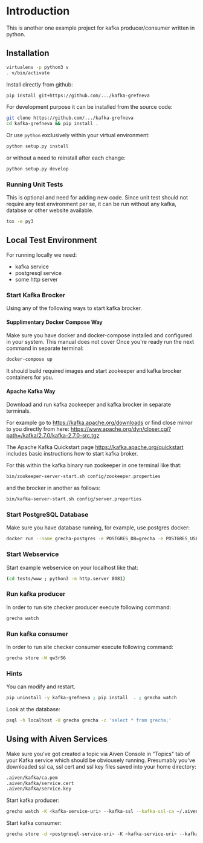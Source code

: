 # Introduction

This is another one example project for kafka producer/consumer written in python.


## Installation


```bash
virtualenv -p python3 v
. v/bin/activate
```

Install directly from github:

```bash
pip install git+https://github.com/.../kafka-grefneva
```

For development purpose it can be installed from the source code:

```bash
git clone https://github.com/.../kafka-grefneva
cd kafka-grefneva && pip install .
```

Or use `python` exclusively within your virtual environment:

```bash
python setup.py install
```
or without a need to reinstall after each change:

```bash
python setup.py develop
```

### Running Unit Tests

This is optional and need for adding new code. Since unit test should not
require any test environment per se, it can be run without any kafka,
databse or other website available.

```bash
tox -e py3
```

## Local Test Environment

For running locally we need:

- kafka service
- postgresql service
- some http server

### Start Kafka Brocker

Using any of the following ways to start kafka brocker.

#### Supplimentary Docker Compose Way

Make sure you have docker and docker-compose installed and configured in your system.
This manual does not cover 
Once you're ready run the next command in separate terminal:

```bash
docker-compose up
```

It should build required images and start zookeeper and kafka brocker containers for you.

#### Apache Kafka Way

Download and run kafka zookeeper and kafka brocker in separate terminals.

For example go to https://kafka.apache.org/downloads or find close mirror to you directly from here:
https://www.apache.org/dyn/closer.cgi?path=/kafka/2.7.0/kafka-2.7.0-src.tgz

The Apache Kafka Quickstart page https://kafka.apache.org/quickstart includes basic instructions
how to start kafka broker.

For this within the kafka binary run zookeeper in one terminal like that:

```bash
bin/zookeeper-server-start.sh config/zookeeper.properties
```

and the brocker in another as follows:

```bash
bin/kafka-server-start.sh config/server.properties
```


### Start PostgreSQL Database

Make sure you have database running, for example, use postgres docker:

```bash
docker run --name grecha-postgres -e POSTGRES_DB=grecha -e POSTGRES_USER=grecha -e POSTGRES_PASSWORD=qw3r56 -e PGDATA=/var/lib/postgresql/data/pgdata -v /tmp/grecha/db:/var/lib/postgresql/data -p 5432:5432 postgres
```

### Start Webservice

Start example webservice on your localhost like that:

```bash
(cd tests/www ; python3 -m http.server 8081)
```

### Run kafka producer

In order to run site checker producer execute following command:

```bash
grecha watch
```

### Run kafka consumer

In order to run site checker consumer execute following command:

```bash
grecha store -W qw3r56
```


### Hints

You can modify and restart.

```bash
pip uninstall -y kafka-grefneva ; pip install  . ; grecha watch
```

Look at the database:

```bash
psql -h localhost -U grecha grecha -c 'select * from grecha;'
```


## Using with Aiven Services

Make sure you've got created a topic via Aiven Console in "Topics" tab of your Kafka service which should be obviousely running.
Presumably you've downloaded ssl ca, ssl cert and ssl key files saved into your home directory:
```bash
.aiven/kafka/ca.pem
.aiven/kafka/service.cert
.aiven/kafka/service.key
```

Start kafka producer:

```bash
grecha watch -K <kafka-service-uri> --kafka-ssl --kafka-ssl-ca ~/.aiven/kafka/ca.pem --kafka-ssl-cert ~/.aiven/kafka/service.cert --kafka-ssl-key ~/.aiven/kafka/service.key -T <topic>
```

Start kafka consumer:

```bash
grecha store -d <postgresql-service-uri> -K <kafka-service-uri> --kafka-ssl --kafka-ssl-ca ~/.aiven/kafka/ca.pem --kafka-ssl-cert ~/.aiven/kafka/service.cert --kafka-ssl-key ~/.aiven/kafka/service.key -T <topic>
```
